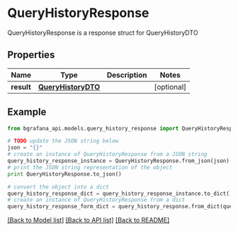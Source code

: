 # QueryHistoryResponse

QueryHistoryResponse is a response struct for QueryHistoryDTO

## Properties
Name | Type | Description | Notes
------------ | ------------- | ------------- | -------------
**result** | [**QueryHistoryDTO**](QueryHistoryDTO.md) |  | [optional] 

## Example

```python
from bgrafana_api.models.query_history_response import QueryHistoryResponse

# TODO update the JSON string below
json = "{}"
# create an instance of QueryHistoryResponse from a JSON string
query_history_response_instance = QueryHistoryResponse.from_json(json)
# print the JSON string representation of the object
print QueryHistoryResponse.to_json()

# convert the object into a dict
query_history_response_dict = query_history_response_instance.to_dict()
# create an instance of QueryHistoryResponse from a dict
query_history_response_form_dict = query_history_response.from_dict(query_history_response_dict)
```
[[Back to Model list]](../README.md#documentation-for-models) [[Back to API list]](../README.md#documentation-for-api-endpoints) [[Back to README]](../README.md)



